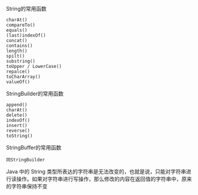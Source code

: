 
String的常用函数

    charAt()
    compareTo()
    equals()
    (last)indexOf()
    concat()
    contains()
    length()
    spilt()
    substring()
    toUpper / LowerCase()
    repalce()
    toCharArray()
    valueOf()


StringBuilder的常用函数

    append()
    charAt()
    delete()
    indexOf()
    insert()
    reverse()
    toString()


StringBuffer的常用函数

    同StringBuilder
    
    
    


Java 中的 String 类型所表达的字符串是无法改变的，也就是说，只能对字符串进行读操作。如果对字符串进行写操作，那么修改的内容在返回值的字符串中，原来的字符串保持不变
